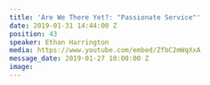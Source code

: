 ```yaml
---
title: 'Are We There Yet?: "Passionate Service"'
date: 2019-01-31 14:44:00 Z
position: 43
speaker: Ethan Harrington
media: https://www.youtube.com/embed/ZfbC2mWqXxA
message_date: 2019-01-27 10:00:00 Z
image: 
---
```


